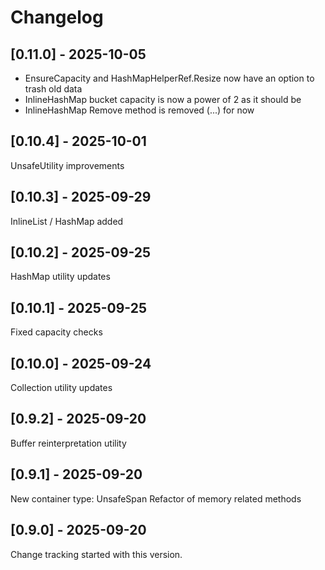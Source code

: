 # Changelog

## [0.11.0] - 2025-10-05

* EnsureCapacity and HashMapHelperRef.Resize now have an option to trash old data
* InlineHashMap bucket capacity is now a power of 2 as it should be
* InlineHashMap Remove method is removed (...) for now

## [0.10.4] - 2025-10-01

UnsafeUtility improvements

## [0.10.3] - 2025-09-29

InlineList / HashMap added

## [0.10.2] - 2025-09-25

HashMap utility updates

## [0.10.1] - 2025-09-25

Fixed capacity checks

## [0.10.0] - 2025-09-24

Collection utility updates

## [0.9.2] - 2025-09-20

Buffer reinterpretation utility

## [0.9.1] - 2025-09-20

New container type: UnsafeSpan<T>
Refactor of memory related methods

## [0.9.0] - 2025-09-20

Change tracking started with this version.
